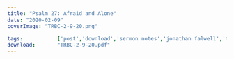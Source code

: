```yaml
---
title: "Psalm 27: Afraid and Alone"
date: "2020-02-09"
coverImage: "TRBC-2-9-20.png"

tags:           ['post','download','sermon notes','jonathan falwell','trbc']
download:       "TRBC-2-9-20.pdf"
---
```

